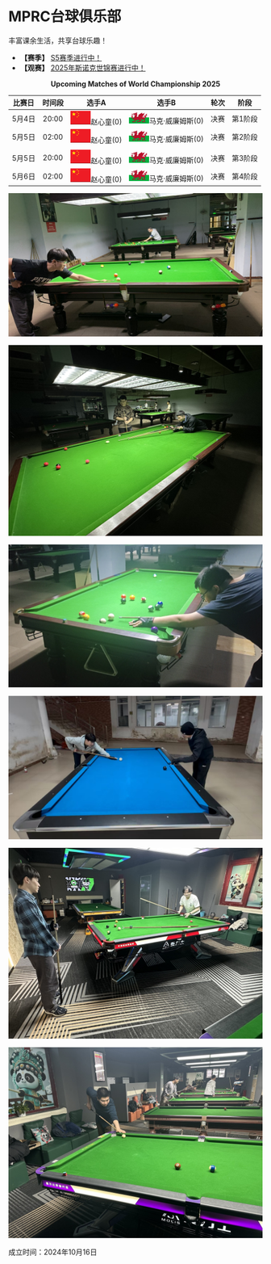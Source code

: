 # MPRC台球俱乐部

丰富课余生活，共享台球乐趣！

- **【赛季】** [S5赛季进行中！](./03-统计/1-积分榜.md)
- **【观赛】** [2025年斯诺克世锦赛进行中！](./01-概况/5-观赛专区.md)

<center><b>Upcoming Matches of World Championship 2025</b></center>

| 比赛日  |   时间段  |                    选手A                       |                   选手B                        |     轮次      |      阶段     |
| :-----: | :------: | :--------------------------------------------: | :--------------------------------------------: | :----------: | :----------: |
| 5月4日  |   20:00  |     ![](./01-概况/img/china.png)赵心童(0)       |  ![](./01-概况/img/wales.png)马克·威廉姆斯(0)    |     决赛      |    第1阶段   |
| 5月5日  |   02:00  |     ![](./01-概况/img/china.png)赵心童(0)       |  ![](./01-概况/img/wales.png)马克·威廉姆斯(0)    |     决赛      |    第2阶段   |
|         |          |                                                |                                                |              |              |
| 5月5日  |   20:00  |     ![](./01-概况/img/china.png)赵心童(0)       |  ![](./01-概况/img/wales.png)马克·威廉姆斯(0)    |     决赛      |    第3阶段   |
| 5月6日  |   02:00  |     ![](./01-概况/img/china.png)赵心童(0)       |  ![](./01-概况/img/wales.png)马克·威廉姆斯(0)    |     决赛      |    第4阶段   |

![](./img/club_1.jpg)

![](./img/club_2.jpg)

![](./img/club_3.jpg)

![](./img/club_4.jpg)

![](./img/club_5.jpg)

![](./img/club_6.jpg)

成立时间：2024年10月16日